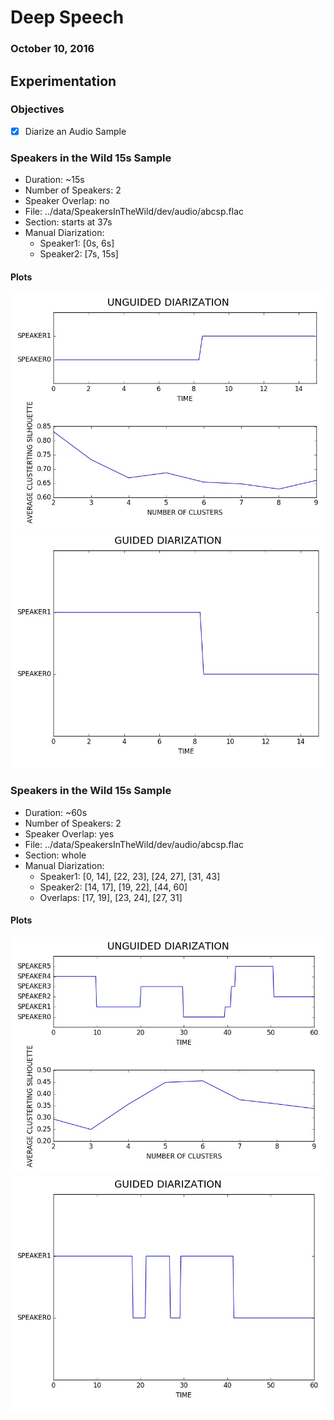 # Deep Speech
### October 10, 2016

## Experimentation

### Objectives

* [x] Diarize an Audio Sample

### Speakers in the Wild 15s Sample

* Duration: ~15s
* Number of Speakers: 2
* Speaker Overlap: no
* File: ../data/SpeakersInTheWild/dev/audio/abcsp.flac
* Section: starts at 37s
* Manual Diarization:
	* Speaker1: [0s, 6s]
	* Speaker2: [7s, 15s]

#### Plots

![UNGUIDED](diarization[sitw15][0].jpg)
![GUIDED](diarization[sitw15][2].jpg)

### Speakers in the Wild 15s Sample

* Duration: ~60s
* Number of Speakers: 2
* Speaker Overlap: yes
* File: ../data/SpeakersInTheWild/dev/audio/abcsp.flac
* Section: whole
* Manual Diarization:
	* Speaker1: [0, 14], [22, 23], [24, 27], [31, 43] 
	* Speaker2: [14, 17], [19, 22], [44, 60]
	* Overlaps: [17, 19], [23, 24], [27, 31]

#### Plots

![UNGUIDED](diarization[sitw60][0].jpg)
![GUIDED](diarization[sitw60][2].jpg)
